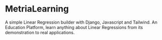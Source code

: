 # MetriaLearning
A simple Linear Regression builder with Django, Javascript and Tailwind. 
An Education Platform, learn anything about Linear Regressions from its demonstration to real applications.
